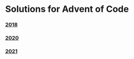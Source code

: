 # Solutions for Advent of Code
### [2018](https://github.com/sivertjoe/Advent-of-Code/tree/master/2018)
### [2020](https://github.com/sivertjoe/Advent-of-Code/tree/master/2020)
### [2021](https://github.com/sivertjoe/Advent-of-Code/tree/master/2021)
